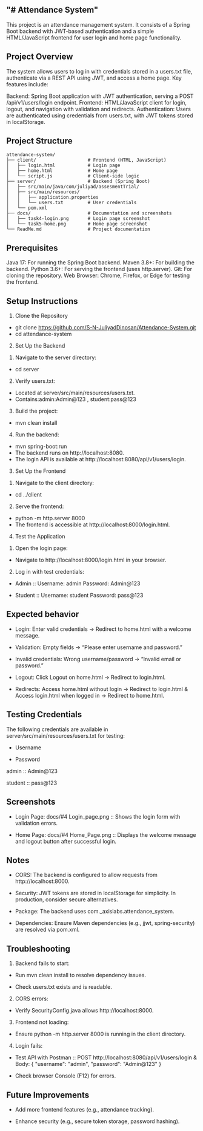 "# Attendance System" 
----------------------

This project is an attendance management system. It consists of a Spring Boot backend with JWT-based authentication and a simple HTML/JavaScript frontend for user login and home page functionality.

Project Overview
----------------
The system allows users to log in with credentials stored in a users.txt file, authenticate via a REST API using JWT, and access a home page. Key features include:

Backend: Spring Boot application with JWT authentication, serving a POST /api/v1/users/login endpoint.
Frontend: HTML/JavaScript client for login, logout, and navigation with validation and redirects.
Authentication: Users are authenticated using credentials from users.txt, with JWT tokens stored in localStorage.

Project Structure
------------------
```
attendance-system/
├── client/                   # Frontend (HTML, JavaScript)
│   ├── login.html            # Login page
│   ├── home.html             # Home page
│   └── script.js             # Client-side logic
├── server/                   # Backend (Spring Boot)
│   ├── src/main/java/com/juliyad/assesmentTrial/
│   ├── src/main/resources/
│   │   ├── application.properties
│   │   └── users.txt         # User credentials
│   └── pom.xml
├── docs/                     # Documentation and screenshots
│   ├── task4-login.png       # Login page screenshot
│   └── task5-home.png        # Home page screenshot
└── ReadMe.md                 # Project documentation
```

Prerequisites
--------------

Java 17: For running the Spring Boot backend.
Maven 3.8+: For building the backend.
Python 3.6+: For serving the frontend (uses http.server).
Git: For cloning the repository.
Web Browser: Chrome, Firefox, or Edge for testing the frontend.

Setup Instructions
-------------------
1. Clone the Repository
- git clone https://github.com/S-N-JuliyadDinosan/Attendance-System.git
- cd attendance-system

2. Set Up the Backend
1)  Navigate to the server directory:
- cd server
2) Verify users.txt:
- Located at server/src/main/resources/users.txt.
- Contains:admin:Admin@123 , 
           student:pass@123

3) Build the project:
- mvn clean install

4) Run the backend:
- mvn spring-boot:run
- The backend runs on http://localhost:8080.
- The login API is available at http://localhost:8080/api/v1/users/login.

3. Set Up the Frontend

1) Navigate to the client directory:
- cd ../client

2) Serve the frontend:
- python -m http.server 8000
- The frontend is accessible at http://localhost:8000/login.html.

4. Test the Application

1) Open the login page:
- Navigate to http://localhost:8000/login.html in your browser.

2) Log in with test credentials:
 - Admin :: 
Username: admin
Password: Admin@123

 - Student ::
Username: student
Password: pass@123

Expected behavior
-----------------

- Login: Enter valid credentials → Redirect to home.html with a welcome message.

- Validation: Empty fields → “Please enter username and password.”

- Invalid credentials: Wrong username/password → “Invalid email or password.”

- Logout: Click Logout on home.html → Redirect to login.html.

- Redirects:
Access home.html without login → Redirect to login.html & 
Access login.html when logged in → Redirect to home.html.

Testing Credentials
--------------------
The following credentials are available in server/src/main/resources/users.txt for testing:

- Username

- Password

admin :: 
Admin@123

student ::
pass@123


Screenshots
-----------

- Login Page: docs/#4 Login_page.png ::
Shows the login form with validation errors.

- Home Page: docs/#4 Home_Page.png ::
Displays the welcome message and logout button after successful login.

Notes
------

- CORS: The backend is configured to allow requests from http://localhost:8000.

- Security: JWT tokens are stored in localStorage for simplicity. In production, consider secure alternatives.

- Package: The backend uses com._axislabs.attendance_system.

- Dependencies: Ensure Maven dependencies (e.g., jjwt, spring-security) are resolved via pom.xml.

Troubleshooting
---------------

1) Backend fails to start:

- Run mvn clean install to resolve dependency issues.

- Check users.txt exists and is readable.

2) CORS errors:

- Verify SecurityConfig.java allows http://localhost:8000.

3) Frontend not loading:

- Ensure python -m http.server 8000 is running in the client directory.

4) Login fails:

- Test API with Postman ::
POST http://localhost:8080/api/v1/users/login & Body: { "username": "admin", "password": "Admin@123" }

- Check browser Console (F12) for errors.

Future Improvements
--------------------

- Add more frontend features (e.g., attendance tracking).

- Enhance security (e.g., secure token storage, password hashing).

